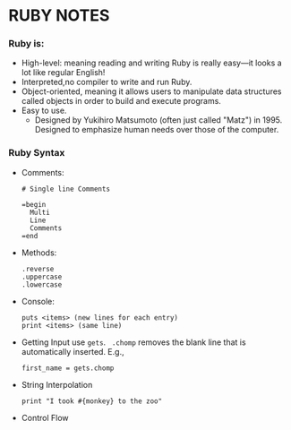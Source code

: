 # RUBY NOTES


### Ruby is:
* High-level:  meaning reading and writing Ruby is really easy—it looks a lot like regular English!
* Interpreted,no compiler to write and run Ruby.
* Object-oriented, meaning it allows users to manipulate data structures called objects in order to build and execute programs.
* Easy to use. 
  * Designed by Yukihiro Matsumoto (often just called "Matz") in 1995. Designed to emphasize human needs over those of the computer.


### Ruby Syntax
- Comments: 
  ```
  # Single line Comments
    
  =begin
    Multi
    Line
    Comments
  =end
  ```
- Methods: 
  ```
  .reverse
  .uppercase
  .lowercase
  ```
- Console:
  ```
  puts <items> (new lines for each entry)
  print <items> (same line)
  ```
- Getting Input
  use `gets`. ` .chomp` removes the blank line that is automatically inserted. E.g.,
  ```
  first_name = gets.chomp
  ```
- String Interpolation
  ```
  print "I took #{monkey} to the zoo"
  ```
- Control Flow
